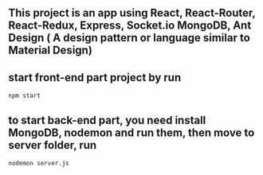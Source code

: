 ## This project is an app using React, React-Router, React-Redux, Express, Socket.io MongoDB, Ant Design ( A design pattern or language similar to Material Design)

## start front-end part project by run

```
npm start
```

## to start back-end part, you need install MongoDB, nodemon and run them, then move to server folder, run
```
nodemon server.js
```
